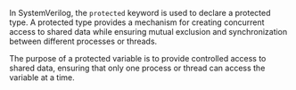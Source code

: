 In SystemVerilog, the `protected` keyword is used to declare a protected type. A protected type provides a mechanism for creating concurrent access to shared data while ensuring mutual exclusion and synchronization between different processes or threads.

The purpose of a protected variable is to provide controlled access to shared data, ensuring that only one process or thread can access the variable at a time.

